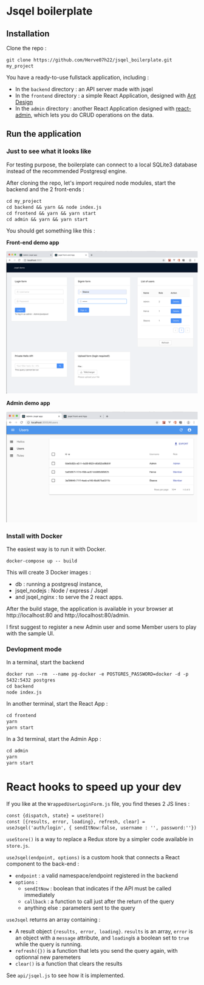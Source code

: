 # Jsqel boilerplate

## Installation

Clone the repo :
```
git clone https://github.com/Herve07h22/jsqel_boilerplate.git my_project
```

You have a ready-to-use fullstack application, including :
- In the `backend` directory : an API server made with jsqel
- In the `frontend` directory : a simple React Application, designed with [Ant Design](https://ant.design)
- In the `admin` directory : another React Application designed with [react-admin](https://marmelab.com/react-admin/), which lets you do CRUD operations on the data.

## Run the application

### Just to see what it looks like

For testing purpose, the boilerplate can connect to a local SQLite3 database instead of the recommended Postgresql engine.

After cloning the repo, let's import required node modules, start the backend and the 2 front-ends :
```
cd my_project
cd backend && yarn && node index.js
cd frontend && yarn && yarn start
cd admin && yarn && yarn start
```
You should get something like this :

**Front-end demo app**

![Front-end screenshot](doc/frontend-screenshot.png?raw=true "Front-end")

**Admin demo app**

![Admin screenshot](doc/admin-screenshot.png?raw=true "Admin")


### Install with Docker
The easiest way is to run it with Docker.
```
docker-compose up -- build
```

This will create 3 Docker images : 
- db : running a postgresql instance, 
- jsqel_nodejs : Node / express / Jsqel 
- and jsqel_nginx : to serve the 2 react apps.

After the build stage, the application is available in your browser at http://localhost:80 and http://localhost:80/admin.

I first suggest to register a new Admin user and some Member users to play with the sample UI.

### Devlopment mode

In a terminal, start the backend
```
docker run --rm  --name pg-docker -e POSTGRES_PASSWORD=docker -d -p 5432:5432 postgres
cd backend
node index.js
```

In another terminal, start the React App :
```
cd frontend
yarn
yarn start
```

In a 3d terminal, start the Admin App :
```
cd admin
yarn
yarn start
```

# React hooks to speed up your dev

If you like at the `WrappedUserLoginForm.js` file, you find theses 2 JS lines :

```
const {dispatch, state} = useStore()
const [{results, error, loading}, refresh, clear] = useJsqel('auth/login', { sendItNow:false, username : '', password:''})
```

`useStore()` is a way to replace a Redux store by a simpler code available in `store.js`.

`useJsqel(endpoint, options)` is a custom hook that connects a React component to the back-end :
- `endpoint` : a valid namespace/endpoint registered in the backend
- `options` :
    - `sendItNow` : boolean that indicates if the API must be called immediately
    - `callback` : a function to call just after the return of the query
    - anything else : parameters sent to the query

`useJsqel` returns an array containing :
- A result object `{results, error, loading}`. `results` is an array, `error` is an object with a `message` attribute, and `loading`is a boolean set to `true` while the query is running.
- `refresh({})` is a function that lets you send the query again, with optionnal new paremeters
- `clear()` is a function that clears the results

See `api/jsqel.js` to see how it is implemented.


     
    



